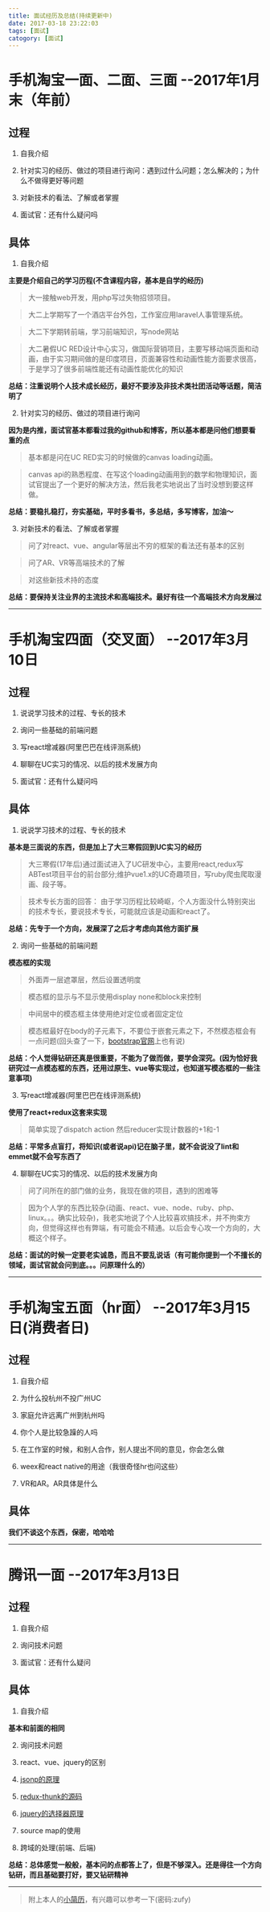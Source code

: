```yaml
---
title: 面试经历及总结(持续更新中)
date: 2017-03-18 23:22:03
tags: [面试]
catogory: [面试]
---
```


# 手机淘宝一面、二面、三面 --2017年1月末（年前）

## 过程

1. 自我介绍

2. 针对实习的经历、做过的项目进行询问：遇到过什么问题；怎么解决的；为什么不做得更好等问题

3. 对新技术的看法、了解或者掌握

4. 面试官：还有什么疑问吗

## 具体

1. 自我介绍

 **主要是介绍自己的学习历程(不含课程内容，基本是自学的经历)**

 > 大一接触web开发，用php写过失物招领项目。

 > 大二上学期写了一个酒店平台外包，工作室应用laravel人事管理系统。

 > 大二下学期转前端，学习前端知识，写node网站

 > 大二暑假UC RED设计中心实习，做国际营销项目，主要写移动端页面和动画，由于实习期间做的是印度项目，页面兼容性和动画性能方面要求很高，于是学习了很多前端性能还有动画性能优化的知识

 **总结：注重说明个人技术成长经历，最好不要涉及非技术类社团活动等话题，简洁明了**

2. 针对实习的经历、做过的项目进行询问

 **因为是内推，面试官基本都看过我的github和博客，所以基本都是问他们想要看重的点**

 > 基本都是问在UC RED实习的时候做的canvas loading动画。

 > canvas api的熟悉程度、在写这个loading动画用到的数学和物理知识，面试官提出了一个更好的解决方法，然后我老实地说出了当时没想到要这样做。

 **总结：要稳扎稳打，夯实基础，平时多看书，多总结，多写博客，加油～**

3. 对新技术的看法、了解或者掌握

 > 问了对react、vue、angular等层出不穷的框架的看法还有基本的区别

 > 问了AR、VR等高端技术的了解

 > 对这些新技术持的态度

 **总结：要保持关注业界的主流技术和高端技术。最好有往一个高端技术方向发展过**

--------------------------------------

# 手机淘宝四面（交叉面） --2017年3月10日

## 过程

1. 说说学习技术的过程、专长的技术

2. 询问一些基础的前端问题

3. 写react增减器(阿里巴巴在线评测系统)

4. 聊聊在UC实习的情况、以后的技术发展方向

5. 面试官：还有什么疑问吗

## 具体

1. 说说学习技术的过程、专长的技术

 **基本是三面说的东西，但是加上了大三寒假回到UC实习的经历**

 > 大三寒假(17年后)通过面试进入了UC研发中心，主要用react,redux写ABTest项目平台的前台部分;维护vue1.x的UC奇趣项目，写ruby爬虫爬取漫画、段子等。

 > 技术专长方面的回答： 由于学习历程比较崎岖，个人方面没什么特别突出的技术专长，要说技术专长，可能就应该是动画和react了。

 **总结：先专于一个方向，发展深了之后才考虑向其他方面扩展**

2. 询问一些基础的前端问题

 **模态框的实现**

 > 外面弄一层遮罩层，然后设置透明度

 > 模态框的显示与不显示使用display none和block来控制

 > 中间居中的模态框主体使用绝对定位或者固定定位

 > 模态框最好在body的子元素下，不要位于嵌套元素之下，不然模态框会有一点问题(回头查了一下，[bootstrap官网](http://v3.bootcss.com/javascript/#modals)上也有说)

 **总结：个人觉得钻研还真是很重要，不能为了做而做，要学会深究。(因为恰好我研究过一点模态框的东西，还用过原生、vue等实现过，也知道写模态框的一些注意事项)**

3. 写react增减器(阿里巴巴在线评测系统)

 **使用了react+redux这套来实现**

 > 简单实现了dispatch action 然后reducer实现计数器的+1和-1

 **总结：平常多点盲打，将知识(或者说api)记在脑子里，就不会说没了lint和emmet就不会写东西了**

4. 聊聊在UC实习的情况、以后的技术发展方向

 > 问了问所在的部门做的业务，我现在做的项目，遇到的困难等

 > 因为个人学的东西比较杂(动画、react、vue、node、ruby、php、linux。。。确实比较杂)，我老实地说了个人比较喜欢搞技术，并不拘束方向，但觉得这样也有弊端，有可能会不精通。以后会专心攻一个方向的，大概这个样子。

 **总结：面试的时候一定要老实诚恳，而且不要乱说话（有可能你提到一个不擅长的领域，面试官就会问到底。。。问原理什么的）**

--------------------------------------

# 手机淘宝五面（hr面） --2017年3月15日(消费者日)

## 过程

1. 自我介绍

2. 为什么投杭州不投广州UC

3. 家庭允许远离广州到杭州吗

4. 你个人是比较急躁的人吗

5. 在工作室的时候，和别人合作，别人提出不同的意见，你会怎么做

6. weex和react native的用途（我很奇怪hr也问这些）

7. VR和AR。AR具体是什么

## 具体

 **我们不谈这个东西，保密，哈哈哈**

--------------------------------------

# 腾讯一面 --2017年3月13日

## 过程

1. 自我介绍

2. 询问技术问题

3. 面试官：还有什么疑问

## 具体

1. 自我介绍

 **基本和前面的相同**

2. 询问技术问题

 1. react、vue、jquery的区别
 2. [jsonp的原理](https://segmentfault.com/a/1190000002799156)
 3. [redux-thunk的源码](https://github.com/gaearon/redux-thunk/blob/master/src/index.js)
 4. [jquery的选择器原理](https://segmentfault.com/a/1190000003933990)
 5. source map的使用
 6. 跨域的处理(前端、后端)

 **总结：总体感觉一般般，基本问的点都答上了，但是不够深入。还是得往一个方向钻研，而且基础要打好，要又钻研精神**

--------------------------------------

> 附上本人的[小简历](https://pan.baidu.com/s/1cd7WtS)，有兴趣可以参考一下(密码:zufy)
